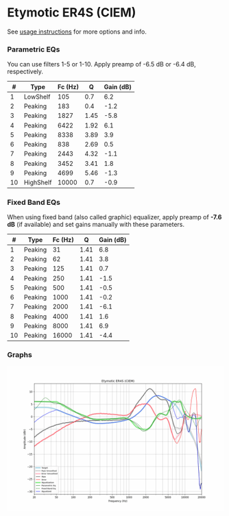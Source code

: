 # Etymotic ER4S (CIEM)
See [usage instructions](https://github.com/jaakkopasanen/AutoEq#usage) for more options and info.

### Parametric EQs
You can use filters 1-5 or 1-10. Apply preamp of -6.5 dB or -6.4 dB, respectively.

|   # | Type      |   Fc (Hz) |    Q |   Gain (dB) |
|-----|-----------|-----------|------|-------------|
|   1 | LowShelf  |       105 | 0.7  |         6.2 |
|   2 | Peaking   |       183 | 0.4  |        -1.2 |
|   3 | Peaking   |      1827 | 1.45 |        -5.8 |
|   4 | Peaking   |      6422 | 1.92 |         6.1 |
|   5 | Peaking   |      8338 | 3.89 |         3.9 |
|   6 | Peaking   |       838 | 2.69 |         0.5 |
|   7 | Peaking   |      2443 | 4.32 |        -1.1 |
|   8 | Peaking   |      3452 | 3.41 |         1.8 |
|   9 | Peaking   |      4699 | 5.46 |        -1.3 |
|  10 | HighShelf |     10000 | 0.7  |        -0.9 |

### Fixed Band EQs
When using fixed band (also called graphic) equalizer, apply preamp of **-7.6 dB** (if available) and set gains manually with these parameters.

|   # | Type    |   Fc (Hz) |    Q |   Gain (dB) |
|-----|---------|-----------|------|-------------|
|   1 | Peaking |        31 | 1.41 |         6.8 |
|   2 | Peaking |        62 | 1.41 |         3.8 |
|   3 | Peaking |       125 | 1.41 |         0.7 |
|   4 | Peaking |       250 | 1.41 |        -1.5 |
|   5 | Peaking |       500 | 1.41 |        -0.5 |
|   6 | Peaking |      1000 | 1.41 |        -0.2 |
|   7 | Peaking |      2000 | 1.41 |        -6.1 |
|   8 | Peaking |      4000 | 1.41 |         1.6 |
|   9 | Peaking |      8000 | 1.41 |         6.9 |
|  10 | Peaking |     16000 | 1.41 |        -4.4 |

### Graphs
![](./Etymotic%20ER4S%20(CIEM).png)
